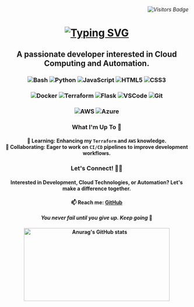 <!-- Visitor Badge aligned to the right -->
<h6 align="right">
  <img src="https://komarev.com/ghpvc/?username=htm-len&color=blue" alt="Visitors Badge" />
</h6>

<!-- Centered heading with typing SVG -->
<h1 align="center">
  <a href="https://git.io/typing-svg">
    <img src="https://readme-typing-svg.demolab.com/?font=Righteous&size=35&center=true&vCenter=true&width=500&height=70&duration=4000&lines=Hi+I'm+Len+👋🏾" alt="Typing SVG">
  </a>
</h1>
<!-- Centered description -->
<h2 align="center">A passionate developer interested in Cloud Computing and Automation.</h2>

<!-- Centered skills badges -->
<h3 align="center">
  <img src="https://img.shields.io/badge/Bash-4EAA25?style=flat-square&logo=gnu-bash&logoColor=white" alt="Bash" />
  <img src="https://img.shields.io/badge/Python-3776AB?style=flat-square&logo=python&logoColor=white" alt="Python" />
  <img src="https://img.shields.io/badge/JavaScript-F7DF1E?style=flat-square&logo=javascript&logoColor=black" alt="JavaScript" />
  <img src="https://img.shields.io/badge/HTML5-E34F26?style=flat-square&logo=html5&logoColor=white" alt="HTML5" />
  <img src="https://img.shields.io/badge/CSS3-1572B6?style=flat-square&logo=css3&logoColor=white" alt="CSS3" />
</h3>
<h3 align="center">
  <img src="https://img.shields.io/badge/Docker-2496ED?style=flat-square&logo=docker&logoColor=white" alt="Docker" />
  <img src="https://img.shields.io/badge/Terraform-7B42BC?style=flat-square&logo=terraform&logoColor=white" alt="Terraform" />
  <img src="https://img.shields.io/badge/Flask-000000?style=flat-square&logo=flask&logoColor=white" alt="Flask" />
  <img src="https://img.shields.io/badge/VS%20Code-007ACC?style=flat-square&logo=visual-studio-code&logoColor=white" alt="VSCode" />
  <img src="https://img.shields.io/badge/Git-F05032?style=flat-square&logo=git&logoColor=white" alt="Git" />
</h3>
<h3 align="center">
  <img src="https://img.shields.io/badge/AWS-232F3E?style=flat-square&logo=amazon-aws&logoColor=white" alt="AWS" />
  <img src="https://img.shields.io/badge/Azure-0078D4?style=flat-square&logo=microsoft-azure&logoColor=white" alt="Azure" />
</h3>

<!-- What I'm Up To section -->
<h3 align="center">What I'm Up To 🚀</h3>

<!-- Learning and Collaborating section -->
<h4 align="center">
  🌱 <strong>Learning:</strong> Enhancing my <code>Terraform</code> and <code>AWS</code> knowledge.<br>
  💞️ <strong>Collaborating:</strong> Eager to work on <code>CI/CD</code> pipelines to improve development workflows.
</h4>

<!-- Let's Connect section -->
<h3 align="center">Let's Connect! 🤝🏿</h3>

<!-- Connect with me section -->
<h4 align="center">
  Interested in <strong>Development</strong>, <strong>Cloud Technologies</strong>, or <strong>Automation</strong>? Let's make a difference together.
</h4>

<!-- Contact information -->
<h4 align="center">
  📫 Reach me: <a href="https://github.com/htm-len">GitHub</a>
</h4>

<!-- Inspirational quote -->
<h4 align="center">
  <em>You never fail until you give up. Keep going</em> 🍊
</h4>

<!-- GitHub stats -->
<h4 align="center">
  <img src="https://github-readme-stats.vercel.app/api?username=htm-len&theme=tokyonight&show_icons=true&border_radius=5" alt="Anurag's GitHub stats" width="400" height="200" />
</h4>

<!---
htm-len/htm-len is a ✨ special ✨ repository because its `README.md` (this file) appears on your GitHub profile.
You can click the Preview link to take a look at your changes.
--->
